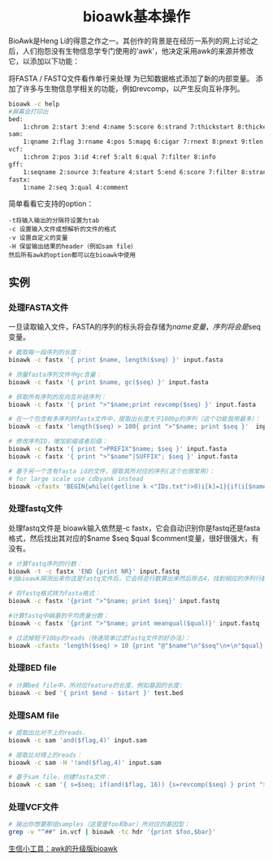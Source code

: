 # <center>bioawk基本操作</center>

BioAwk是Heng Li的得意之作之一。其创作的背景是在经历一系列的网上讨论之后，人们抱怨没有生物信息学专门使用的'awk'，他决定采用awk的来源并修改它，以添加以下功能：

将FASTA / FASTQ文件看作单行来处理
为已知数据格式添加了新的内部变量。
添加了许多与生物信息学相关的功能，例如revcomp，以产生反向互补序列。

```bash
bioawk -c help
#屏幕会打印出
bed:
    1:chrom 2:start 3:end 4:name 5:score 6:strand 7:thickstart 8:thickend 9:rgb 10:blockcount 11:blocksizes 12:blockstarts 
sam:
    1:qname 2:flag 3:rname 4:pos 5:mapq 6:cigar 7:rnext 8:pnext 9:tlen 10:seq 11:qual 
vcf:
    1:chrom 2:pos 3:id 4:ref 5:alt 6:qual 7:filter 8:info 
gff:
    1:seqname 2:source 3:feature 4:start 5:end 6:score 7:filter 8:strand 9:group 10:attribute 
fastx:
    1:name 2:seq 3:qual 4:comment
```

简单看看它支持的option：
```
-t将输入输出的分隔符设置为tab
-c 设置输入文件或想解析的文件的格式
-v 设置自定义的变量
-H 保留输出结果的header（例如sam file）
然后所有awk的option都可以在bioawk中使用
```
## 实例

### 处理FASTA文件 
一旦读取输入文件，FASTA的序列的标头将会存储为$name变量，序列将会是$seq变量。
```bash
# 截取每一段序列的长度：
bioawk -c fastx '{ print $name, length($seq) }' input.fasta

# 测量fasta序列文件中gc含量：
bioawk -c fastx '{ print $name, gc($seq) }' input.fasta

# 获取所有序列的反向互补链序列：
bioawk -c fastx '{ print ">"$name;print revcomp($seq) }' input.fasta

# 在一个包含有多序列的fasta文件中，提取出长度大于100bp的序列（这个功能我用最多）：
bioawk -c fastx 'length($seq) > 100{ print ">"$name; print $seq }'  input.fasta

# 修改序列ID，增加前缀或者后缀：
bioawk -c fastx '{ print ">PREFIX"$name; $seq }' input.fasta
bioawk -c fastx '{ print ">"$name"|SUFFIX"; $seq }' input.fasta

# 基于另一个含有fasta id的文件，提取其所对应的序列(这个也很常用）：
# for large scale use cdbyank instead
bioawk -cfastx 'BEGIN{while((getline k <"IDs.txt")>0)i[k]=1}{if(i[$name])print ">"$name"\n"$seq}' input.fasta

```

### 处理fastq文件
处理fastq文件是 bioawk输入依然是-c fastx，它会自动识别你是fastq还是fasta格式，然后找出其对应的$name $seq $qual $comment变量，很好很强大，有没有。
```bash
# 计算fastq序列的行数：
bioawk -t -c fastx 'END {print NR}' input.fastq
#当bioawk探测出来你这是fastq文件后，它会将总行数算出来然后除去4，找到相应的序列行数。

# 将fastq格式转为fasta格式：
bioawk -c fastx '{print ">"$name; print $seq}' input.fastq

#计算fastq中碱基的平均质量分数：
bioawk -c fastx '{print ">"$name; print meanqual($qual)}' input.fastq

# 过滤掉短于10bp的reads（快速简单过滤fastq文件的好办法）：
bioawk -cfastx 'length($seq) > 10 {print "@"$name"\n"$seq"\n+\n"$qual}' input.fastq
```

### 处理BED file
```bash
# 计算bed file中，所对应feature的长度，例如基因的长度:
bioawk -c bed '{ print $end - $start }' test.bed
```

### 处理SAM file
```bash
# 提取出比对不上的reads.
bioawk -c sam 'and($flag,4)' input.sam

# 提取比对得上的reads：
bioawk -c sam -H '!and($flag,4)' input.sam

# 基于sam file，创建fasta文件：
bioawk -c sam '{ s=$seq; if(and($flag, 16)) {s=revcomp($seq) } print ">"$qname"\n"s}' input.sam > output.fasta
```

### 处理VCF文件
```bash
# 输出你想要那组samples（这里是foo和bar）所对应的基因型：
grep -v "^##" in.vcf | bioawk -tc hdr '{print $foo,$bar}'
```



[生信小工具：awk的升级版bioawk](https://www.jianshu.com/p/e4765b44783a)
